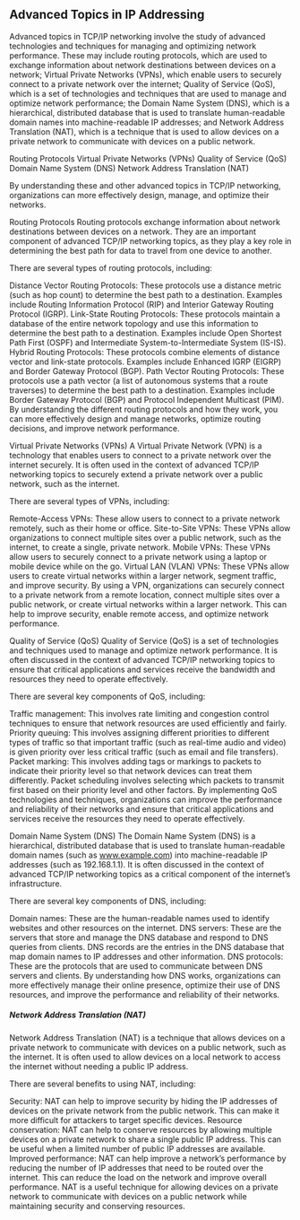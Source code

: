 ## Advanced Topics in IP Addressing

Advanced topics in TCP/IP networking involve the study of advanced technologies and techniques for managing and optimizing network performance. These may include routing protocols, which are used to exchange information about network destinations between devices on a network; Virtual Private Networks (VPNs), which enable users to securely connect to a private network over the internet; Quality of Service (QoS), which is a set of technologies and techniques that are used to manage and optimize network performance; the Domain Name System (DNS), which is a hierarchical, distributed database that is used to translate human-readable domain names into machine-readable IP addresses; and Network Address Translation (NAT), which is a technique that is used to allow devices on a private network to communicate with devices on a public network.

Routing Protocols
Virtual Private Networks (VPNs)
Quality of Service (QoS)
Domain Name System (DNS)
Network Address Translation (NAT)

By understanding these and other advanced topics in TCP/IP networking, organizations can more effectively design, manage, and optimize their networks.

Routing Protocols
Routing protocols exchange information about network destinations between devices on a network. They are an important component of advanced TCP/IP networking topics, as they play a key role in determining the best path for data to travel from one device to another.

There are several types of routing protocols, including:

Distance Vector Routing Protocols: These protocols use a distance metric (such as hop count) to determine the best path to a destination. Examples include Routing Information Protocol (RIP) and Interior Gateway Routing Protocol (IGRP).
Link-State Routing Protocols: These protocols maintain a database of the entire network topology and use this information to determine the best path to a destination. Examples include Open Shortest Path First (OSPF) and Intermediate System-to-Intermediate System (IS-IS).
Hybrid Routing Protocols: These protocols combine elements of distance vector and link-state protocols. Examples include Enhanced IGRP (EIGRP) and Border Gateway Protocol (BGP).
Path Vector Routing Protocols: These protocols use a path vector (a list of autonomous systems that a route traverses) to determine the best path to a destination. Examples include Border Gateway Protocol (BGP) and Protocol Independent Multicast (PIM).
By understanding the different routing protocols and how they work, you can more effectively design and manage networks, optimize routing decisions, and improve network performance.

Virtual Private Networks (VPNs)
A Virtual Private Network (VPN) is a technology that enables users to connect to a private network over the internet securely. It is often used in the context of advanced TCP/IP networking topics to securely extend a private network over a public network, such as the internet.

There are several types of VPNs, including:

Remote-Access VPNs: These allow users to connect to a private network remotely, such as their home or office.
Site-to-Site VPNs: These VPNs allow organizations to connect multiple sites over a public network, such as the internet, to create a single, private network.
Mobile VPNs: These VPNs allow users to securely connect to a private network using a laptop or mobile device while on the go.
Virtual LAN (VLAN) VPNs: These VPNs allow users to create virtual networks within a larger network, segment traffic, and improve security.
By using a VPN, organizations can securely connect to a private network from a remote location, connect multiple sites over a public network, or create virtual networks within a larger network. This can help to improve security, enable remote access, and optimize network performance.

Quality of Service (QoS)
Quality of Service (QoS) is a set of technologies and techniques used to manage and optimize network performance. It is often discussed in the context of advanced TCP/IP networking topics to ensure that critical applications and services receive the bandwidth and resources they need to operate effectively.

There are several key components of QoS, including:

Traffic management: This involves rate limiting and congestion control techniques to ensure that network resources are used efficiently and fairly.
Priority queuing: This involves assigning different priorities to different types of traffic so that important traffic (such as real-time audio and video) is given priority over less critical traffic (such as email and file transfers).
Packet marking: This involves adding tags or markings to packets to indicate their priority level so that network devices can treat them differently.
Packet scheduling involves selecting which packets to transmit first based on their priority level and other factors.
By implementing QoS technologies and techniques, organizations can improve the performance and reliability of their networks and ensure that critical applications and services receive the resources they need to operate effectively.

Domain Name System (DNS)
The Domain Name System (DNS) is a hierarchical, distributed database that is used to translate human-readable domain names (such as www.example.com) into machine-readable IP addresses (such as 192.168.1.1). It is often discussed in the context of advanced TCP/IP networking topics as a critical component of the internet’s infrastructure.

There are several key components of DNS, including:

Domain names: These are the human-readable names used to identify websites and other resources on the internet.
DNS servers: These are the servers that store and manage the DNS database and respond to DNS queries from clients.
DNS records are the entries in the DNS database that map domain names to IP addresses and other information.
DNS protocols: These are the protocols that are used to communicate between DNS servers and clients.
By understanding how DNS works, organizations can more effectively manage their online presence, optimize their use of DNS resources, and improve the performance and reliability of their networks.

##### Network Address Translation (NAT)
Network Address Translation (NAT) is a technique that allows devices on a private network to communicate with devices on a public network, such as the internet. It is often used to allow devices on a local network to access the internet without needing a public IP address.

There are several benefits to using NAT, including:

Security: NAT can help to improve security by hiding the IP addresses of devices on the private network from the public network. This can make it more difficult for attackers to target specific devices.
Resource conservation: NAT can help to conserve resources by allowing multiple devices on a private network to share a single public IP address. This can be useful when a limited number of public IP addresses are available.
Improved performance: NAT can help improve a network’s performance by reducing the number of IP addresses that need to be routed over the internet. This can reduce the load on the network and improve overall performance.
NAT is a useful technique for allowing devices on a private network to communicate with devices on a public network while maintaining security and conserving resources.